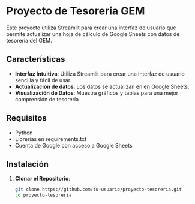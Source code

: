 # Proyecto de Tesorería GEM

Este proyecto utiliza Streamlit para crear una interfaz de usuario que permite actualizar una hoja de cálculo de Google Sheets con datos de tesorería del GEM.

## Características

- **Interfaz Intuitiva**: Utiliza Streamlit para crear una interfaz de usuario sencilla y fácil de usar.
- **Actualización de datos**: Los datos se actualizan en  en Google Sheets.
- **Visualización de Datos**: Muestra gráficos y tablas para una mejor comprensión de tesorería

## Requisitos

- Python 
- Librerías en requirements.txt
- Cuenta de Google con acceso a Google Sheets

## Instalación

1. **Clonar el Repositorio**:

   ```bash
   git clone https://github.com/tu-usuario/proyecto-tesoreria.git
   cd proyecto-tesoreria
